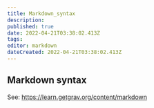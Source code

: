 ```yaml
---
title: Markdown_syntax
description: 
published: true
date: 2022-04-21T03:38:02.413Z
tags: 
editor: markdown
dateCreated: 2022-04-21T03:38:02.413Z
---
```


## Markdown syntax
See: <https://learn.getgrav.org/content/markdown>